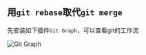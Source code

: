 ## 用`git rebase`取代`git merge`

先安装如下插件`Git Graph`，可以查看git的工作流

![Git Graph](https://github.com/ys558/js-simple-demo/tree/master/10-git-learn/img/01.png)


